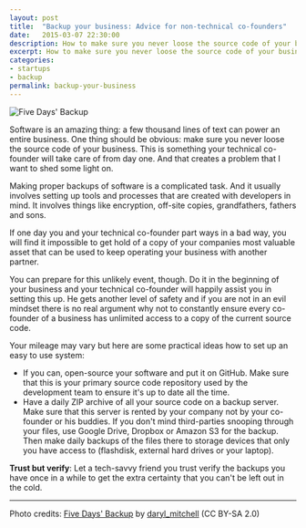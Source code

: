 ```yaml
---
layout: post
title:  "Backup your business: Advice for non-technical co-founders"
date:   2015-03-07 22:30:00
description: How to make sure you never loose the source code of your business.
excerpt: How to make sure you never loose the source code of your business.
categories:
- startups
- backup
permalink: backup-your-business
---
```


![Five Days' Backup](https://farm2.staticflickr.com/1387/1199598508_44cad279a1_z.jpg?zz=1)

Software is an amazing thing: a few thousand lines of text can power an entire business. One thing should be obvious: make sure you never loose the source code of your business. This is something your technical co-founder will take care of from day one. And that creates a problem that I want to shed some light on.

Making proper backups of software is a complicated task. And it usually involves setting up tools and processes that are created with developers in mind. It involves things like encryption, off-site copies, grandfathers, fathers and sons. 

If one day you and your technical co-founder part ways in a bad way, you will find it impossible to get hold of a copy of your companies most valuable asset that can be used to keep operating your business with another partner.

You can prepare for this unlikely event, though. Do it in the beginning of your business and your technical co-founder will happily assist you in setting this up. He gets another level of safety and if you are not in an evil mindset there is no real argument why not to constantly ensure every co-founder of a business has unlimited access to a copy of the current source code.

Your mileage may vary but here are some practical ideas how to set up an easy to use system:

 - If you can, open-source your software and put it on GitHub. Make sure that this is your primary source code repository used by the development team to ensure it's up to date all the time.
 - Have a daily ZIP archive of all your source code on a backup server. Make sure that this server is rented by your company not by your co-founder or his buddies. If you don't mind third-parties snooping through your files, use Google Drive, Dropbox or Amazon S3 for the backup. Then make daily backups of the files there to storage devices that only you have access to (flashdisk, external hard drives or your laptop). 

**Trust but verify**: Let a tech-savvy friend you trust verify the backups you have once in a while to get the extra certainty that you can't be left out in the cold.

----

Photo credits: [Five Days' Backup](https://www.flickr.com/photos/daryl_mitchell/1199598508) by [daryl_mitchell](https://www.flickr.com/photos/daryl_mitchell/) (CC BY-SA 2.0)
